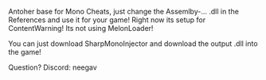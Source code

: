 Antoher base for Mono Cheats, just change the Assemlby-... .dll in the References and use it for your game! 
Right now its setup for ContentWarning! Its not using MelonLoader!

You can just download SharpMonoInjector and download the output .dll into the game!

Question?
Discord: neegav
